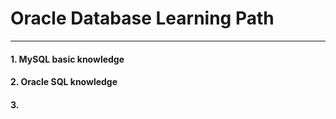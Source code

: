 # Oracle Database Learning Path

---

#### 1. MySQL basic knowledge

#### 2. Oracle SQL knowledge

#### 3.
